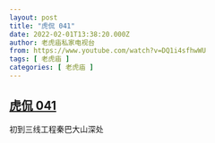 ```yaml
---
layout: post
title: "虎侃 041"
date: 2022-02-01T13:38:20.000Z
author: 老虎庙私家电视台
from: https://www.youtube.com/watch?v=DQ1i4sfhwWU
tags: [ 老虎庙 ]
categories: [ 老虎庙 ]
---
```

<!--1643722700000-->
[虎侃 041](https://www.youtube.com/watch?v=DQ1i4sfhwWU)
------

<div>
初到三线工程秦巴大山深处
</div>
